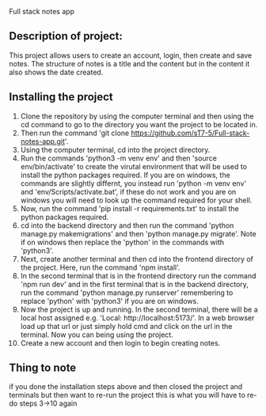 Full stack notes app

## Description of project:
This project allows users to create an account, login, then create and save notes. The structure of notes is a title and the content but in the content it also shows the date created. 

## Installing the project
1. Clone the repository by using the computer terminal and then using the cd command to go to the directory you want the project to be located in.
2. Then run the command 'git clone https://github.com/sT7-5/Full-stack-notes-app.git'.
3. Using the computer terminal, cd into the project directory.
4. Run the commands 'python3 -m venv env' and then 'source env/bin/activate' to create the virutal environment that will be used to install the python packages required. If you are on windows, the commands are slightly differnt, you instead run 'python -m venv env' and 'env/Scripts/activate.bat', if these do not work and you are on windows you will need to look up the command required for your shell. 
5. Now, run the command 'pip install -r requirements.txt' to install the python packages required.
6. cd into the backend directory and then run the command 'python manage.py makemigrations' and then 'python manage.py migrate'. Note if on windows then replace the 'python' in the commands with 'python3'.
7. Next, create another terminal and then cd into the frontend directory of the project. Here, run the command 'npm install'.
9. In the second terminal that is in the frontend directory run the command 'npm run dev' and in the first terminal that is in the backend directory, run the command 'python manage.py runserver' remembering to replace 'python' with 'python3' if you are on windows.
10. Now the project is up and running. In the second terminal, there will be a local host assigned e.g. 'Local:   http://localhost:5173/'. In a web browser load up that url or just simply hold cmd and click on the url in the terminal. Now you can being using the project.
11. Create a new account and then login to begin creating notes.

## Thing to note
if you done the installation steps above and then closed the project and terminals but then want to re-run the project this is what you will have to re-do steps 3->10 again



